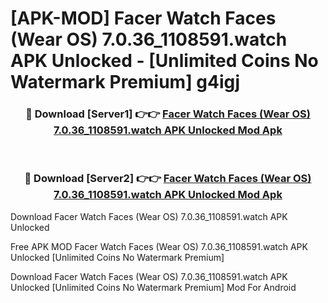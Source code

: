 # [APK-MOD] Facer Watch Faces (Wear OS) 7.0.36_1108591.watch APK Unlocked - [Unlimited Coins No Watermark Premium] g4igj



<div align="center">
<h3>🔴 Download [Server1] 👉👉 <a href="https://momento.my/?title=Facer_Watch_Faces_(Wear_OS)_7.0.36_1108591.watch_APK_Unlocked">Facer Watch Faces (Wear OS) 7.0.36_1108591.watch APK Unlocked Mod Apk</a></h3><br>

<h3>🔴 Download [Server2] 👉👉 <a href="https://momento.my/?title=Facer_Watch_Faces_(Wear_OS)_7.0.36_1108591.watch_APK_Unlocked">Facer Watch Faces (Wear OS) 7.0.36_1108591.watch APK Unlocked Mod Apk</a></h3>
</div>



Download Facer Watch Faces (Wear OS) 7.0.36_1108591.watch APK Unlocked 

Free APK MOD Facer Watch Faces (Wear OS) 7.0.36_1108591.watch APK Unlocked [Unlimited Coins No Watermark Premium]

Download Facer Watch Faces (Wear OS) 7.0.36_1108591.watch APK Unlocked [Unlimited Coins No Watermark Premium] Mod For Android
